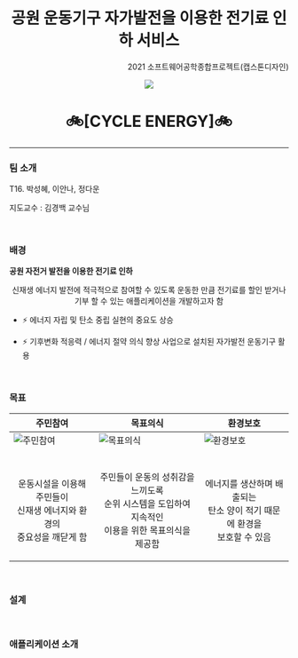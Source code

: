 

<h1 align="center"> 공원 운동기구 자가발전을 이용한 전기료 인하 서비스 </h1>

<p align="right"> 2021 소프트웨어공학종합프로젝트(캡스톤디자인) </p>



<p align="center">
  

  
  <img src="https://user-images.githubusercontent.com/37640219/120482533-3000f780-c3ec-11eb-9e62-7b6d69d18d46.png">
  

            
</p>


<h1 align="center"> 🚲[CYCLE ENERGY]🚲 </h1>

---


### 팀 소개

T16. 박성혜, 이안나, 정다운

지도교수 : 김경백 교수님

<br/>


### 배경

<b> 공원 자전거 발전을 이용한 전기료 인하 </b>

<p align="center"> 신재생 에너지 발전에 적극적으로 참여할 수 있도록 운동한 만큼 전기료를 할인 받거나 기부 할 수 있는 애플리케이션을 개발하고자 함 </p>

 - ⚡ 에너지 자립 및 탄소 중립 실현의 중요도 상승 

 - ⚡ 기후변화 적응력 / 에너지 절약 의식 향상 사업으로 설치된 자가발전 운동기구 활용



<br/>

### 목표
<p align="center">
  
| <b>주민참여</b> | <b>목표의식</b> | <b>환경보호</b> |
|---|---|---|
| ![주민참여](https://user-images.githubusercontent.com/37640219/120490363-4f4f5300-c3f3-11eb-8c83-20a3cf3eebf4.png) | ![목표의식](https://user-images.githubusercontent.com/37640219/120490420-5bd3ab80-c3f3-11eb-86be-c299dba60ca9.png) | ![환경보호](https://user-images.githubusercontent.com/37640219/120490474-655d1380-c3f3-11eb-9012-38cb0b1fdf55.png)
| <br/> <p align="center"> 운동시설을 이용해 주민들이 <br/> 신재생 에너지와 환경의 <br/> 중요성을 깨닫게 함 </p>| <br/> <p align="center"> 주민들이 운동의 성취감을 느끼도록 <br/> 순위 시스템을 도입하여 지속적인 <br/> 이용을 위한 목표의식을 제공함 </p> | <br/> <p align="center"> 에너지를 생산하며 배출되는 <br/> 탄소 양이 적기 때문에 환경을 <br/> 보호할 수 있음 </p>


<br/>

### 설계


<br/>

### 애플리케이션 소개



